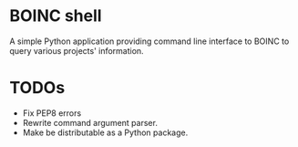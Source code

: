 # BOINC shell

A simple Python application providing command line interface to BOINC to query various projects' information.

# TODOs

- Fix PEP8 errors
- Rewrite command argument parser.
- Make be distributable as a Python package.